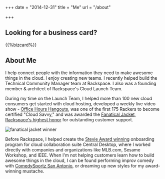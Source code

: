 +++
date = "2014-12-31"
title = "Me"
url = "/about"

+++

## Looking for a business card?

{{%bizcard%}}  

## About Me

I help connect people with the information they need to make awesome things in the cloud. I enjoy creating new teams. I recently helped build the Technical Community Manager team at Rackspace. I also was a founding member & architect of Rackspace's Cloud Launch Team.

During my time on the Launch Team, I helped more than 100 new cloud consumers get started with cloud hosting, developed a weekly live video show - [Office Hours Hangouts][3], was one of the first 175 Rackers to become certified "Cloud Savvy," and was awarded the [Fanatical Jacket, Rackspace's highest honor][2] for outstanding customer support.

<img alt="fanatical jacket winner" src="http://drops.albush.com/fanjackettrans.png">

Before Rackspace, I helped create the [Stevie Award winning](//www.centraldesktop.com/press-releases?id=68) onboarding program for cloud collaboration suite Central Desktop, where I worked directly with companies and organizations like MLB.com, Sesame Workshop, and IEEE. When I'm not helping customers learn how to build awesome things in the cloud, I can be found performing improv comedy with [ComedySportz San Antonio][1], or dreaming up new styles for my award-winning mustache.

[1]: //cszsa.com/
[2]: https://www.youtube.com/watch?v=iOxGVJ3Zv94
[3]: https://community.rackspace.com/p/officehours
